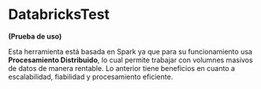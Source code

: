 # DatabricksTest
**(Prueba de uso)**

Esta herramienta está basada en Spark ya que para su funcionamiento usa **Procesamiento Distribuido**, lo cual permite trabajar con volumnes masivos de datos de manera rentable. Lo anterior tiene beneficios en cuanto a escalabilidad, fiabilidad y procesamiento eficiente.
